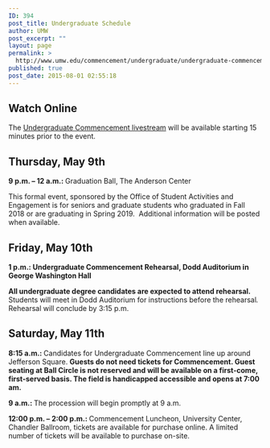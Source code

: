 ```yaml
---
ID: 394
post_title: Undergraduate Schedule
author: UMW
post_excerpt: ""
layout: page
permalink: >
  http://www.umw.edu/commencement/undergraduate/undergraduate-commencement/
published: true
post_date: 2015-08-01 02:55:18
---
```

<h2>Watch Online</h2>
The <a href="https://portal.stretchinternet.com/umwevents/portal.htm?eventId=530237&amp;streamType=video">Undergraduate Commencement livestream</a> will be available starting 15 minutes prior to the event.
<h2>Thursday, May 9th</h2>
<strong>9 p.m. – 12 a.m.: </strong>Graduation Ball, The Anderson Center

This formal event, sponsored by the Office of Student Activities and Engagement is for seniors and graduate students who graduated in Fall 2018 or are graduating in Spring 2019.  Additional information will be posted when available.
<h2>Friday, May 10th</h2>
<strong>1 p.m.: Undergraduate Commencement Rehearsal, Dodd Auditorium in George Washington Hall</strong>

<strong>All undergraduate degree candidates are expected to attend rehearsal.</strong> Students will meet in Dodd Auditorium for instructions before the rehearsal<em>.  </em>Rehearsal will conclude by 3:15 p.m.
<h2>Saturday, May 11th</h2>
<strong>8:15 a.m.: </strong>Candidates for Undergraduate Commencement line up around Jefferson Square.
<strong>Guests do not need tickets for Commencement. Guest seating at Ball Circle is not reserved and will be available on a first-come, first-served basis. The field is handicapped accessible and opens at 7:00 am.</strong>

<strong>9 a.m.: </strong>The procession will begin promptly at 9 a.m.

<strong>12:00 p.m. – 2:00 p.m.: </strong>Commencement Luncheon, University Center, Chandler Ballroom, tickets are available for purchase online. A limited number of tickets will be available to purchase on-site.

&nbsp;